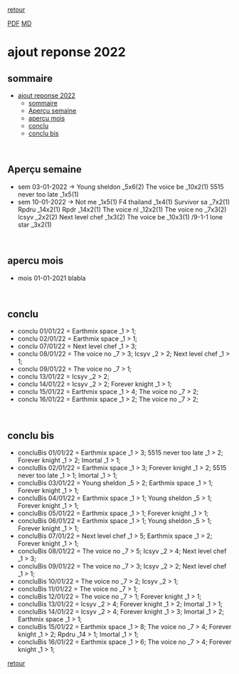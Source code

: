 [retour](./../index.html)
<!-- -->
[PDF](./apercu22.pdf) [MD](./apercu22.md) 

# ajout reponse 2022

## sommaire
- [ajout reponse 2022](#ajout-reponse-2022)
  - [sommaire](#sommaire)
  - [Aperçu semaine](#aperçu-semaine)
  - [apercu mois](#apercu-mois)
  - [conclu](#conclu)
  - [conclu bis](#conclu-bis)


<div style="page-break-after: always; visibility: hidden"> 
\pagebreak 
</div>

## Aperçu semaine
- sem 03-01-2022 -> Young sheldon _5x6(2) The voice be _10x2(1) 5515 never too late _1x5(1) 
- sem 10-01-2022 -> Not me _1x5(1) F4 thailand _1x4(1) Survivor sa _7x2(1) Rpdru _14x2(1) Rpdr _14x2(1) The voice nl _12x2(1) The voice no _7x3(2) Icsyv _2x2(2) Next level chef _1x3(2) The voice be _10x3(1) /9-1-1 lone star _3x2(1) 






<div style="page-break-after: always; visibility: hidden"> 
\pagebreak 
</div>

## apercu mois
- mois 01-01-2021 blabla








<div style="page-break-after: always; visibility: hidden"> 
\pagebreak 
</div>

## conclu
* conclu 01/01/22 = Earthmix space _1 > 1; 
* conclu 02/01/22 = Earthmix space _1 > 1; 
* conclu 07/01/22 = Next level chef _1 > 3; 
* conclu 08/01/22 = The voice no _7 > 3; Icsyv _2 > 2; Next level chef _1 > 1; 
* conclu 09/01/22 = The voice no _7 > 1; 
* conclu 13/01/22 = Icsyv _2 > 2; 
* conclu 14/01/22 = Icsyv _2 > 2; Forever knight _1 > 1; 
* conclu 15/01/22 = Earthmix space _1 > 4; The voice no _7 > 2; 
* conclu 16/01/22 = Earthmix space _1 > 2; The voice no _7 > 2; 








<div style="page-break-after: always; visibility: hidden"> 
\pagebreak 
</div>

## conclu bis

* concluBis 01/01/22 = Earthmix space _1 > 3; 5515 never too late _1 > 2; Forever knight _1 > 2; Imortal _1 > 1; 
* concluBis 02/01/22 = Earthmix space _1 > 3; Forever knight _1 > 2; 5515 never too late _1 > 1; Imortal _1 > 1; 
* concluBis 03/01/22 = Young sheldon _5 > 2; Earthmix space _1 > 1; Forever knight _1 > 1; 
* concluBis 04/01/22 = Earthmix space _1 > 1; Young sheldon _5 > 1; Forever knight _1 > 1; 
* concluBis 05/01/22 = Earthmix space _1 > 1; Forever knight _1 > 1; 
* concluBis 06/01/22 = Earthmix space _1 > 1; Young sheldon _5 > 1; Forever knight _1 > 1; 
* concluBis 07/01/22 = Next level chef _1 > 5; Earthmix space _1 > 2; Forever knight _1 > 1; 
* concluBis 08/01/22 = The voice no _7 > 5; Icsyv _2 > 4; Next level chef _1 > 3; 
* concluBis 09/01/22 = The voice no _7 > 3; Icsyv _2 > 2; Next level chef _1 > 1; 
* concluBis 10/01/22 = The voice no _7 > 2; Icsyv _2 > 1; 
* concluBis 11/01/22 = The voice no _7 > 1; 
* concluBis 12/01/22 = The voice no _7 > 1; Forever knight _1 > 1; 
* concluBis 13/01/22 = Icsyv _2 > 4; Forever knight _1 > 2; Imortal _1 > 1; 
* concluBis 14/01/22 = Icsyv _2 > 4; Forever knight _1 > 3; Imortal _1 > 2; Earthmix space _1 > 1; 
* concluBis 15/01/22 = Earthmix space _1 > 8; The voice no _7 > 4; Forever knight _1 > 2; Rpdru _14 > 1; Imortal _1 > 1; 
* concluBis 16/01/22 = Earthmix space _1 > 6; The voice no _7 > 4; Forever knight _1 > 1; 







[retour](./../index.html)